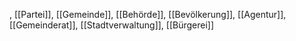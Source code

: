 , [[Partei]], [[Gemeinde]], [[Behörde]], [[Bevölkerung]], [[Agentur]], [[Gemeinderat]], [[Stadtverwaltung]], [[Bürgerei]]
